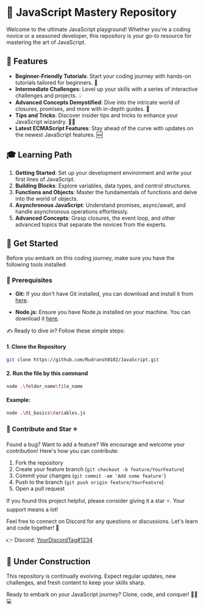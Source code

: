 # 🚀 JavaScript Mastery Repository

Welcome to the ultimate JavaScript playground! Whether you're a coding novice or a seasoned developer, this repository is your go-to resource for mastering the art of JavaScript.

## 🌟 Features
- **Beginner-Friendly Tutorials**: Start your coding journey with hands-on tutorials tailored for beginners. 🚀
- **Intermediate Challenges**: Level up your skills with a series of interactive challenges and projects. 💡
- **Advanced Concepts Demystified**: Dive into the intricate world of closures, promises, and more with in-depth guides. 🧠
- **Tips and Tricks**: Discover insider tips and tricks to enhance your JavaScript wizardry. 🎩✨
- **Latest ECMAScript Features**: Stay ahead of the curve with updates on the newest JavaScript features. 🆕

## 🎓 Learning Path
1. **Getting Started**: Set up your development environment and write your first lines of JavaScript.
2. **Building Blocks**: Explore variables, data types, and control structures.
3. **Functions and Objects**: Master the fundamentals of functions and delve into the world of objects.
4. **Asynchronous JavaScript**: Understand promises, async/await, and handle asynchronous operations effortlessly.
5. **Advanced Concepts**: Grasp closures, the event loop, and other advanced topics that separate the novices from the experts.

## 🚀 Get Started

Before you embark on this coding journey, make sure you have the following tools installed:

### 💯 Prerequisites

- **Git:** If you don't have Git installed, you can download and install it from [here](https://git-scm.com/).
  
- **Node.js:** Ensure you have Node.js installed on your machine. You can download it [here](https://nodejs.org/).

✍️ Ready to dive in? Follow these simple steps:

#### 1. Clone the Repository
```bash
git clone https://github.com/Rudransh0102/JavaScript.git
```

#### 2. Run the file by this command
```bash
node .\folder_name\file_name
```
#### Example:
```bash
node .\01_basics\Variables.js
```
### 🚀 Contribute and Star ⭐

Found a bug? Want to add a feature? We encourage and welcome your contribution! Here's how you can contribute:

1. Fork the repository
2. Create your feature branch (`git checkout -b feature/YourFeature`)
3. Commit your changes (`git commit -am 'Add some feature'`)
4. Push to the branch (`git push origin feature/YourFeature`)
5. Open a pull request

If you found this project helpful, please consider giving it a star ⭐. Your support means a lot!

Feel free to connect on Discord for any questions or discussions. Let's learn and code together! 🚀

👉 Discord: [YourDiscordTag#1234](discordapp.com/users/769467035419279391)


## 🚧 Under Construction
This repository is continually evolving. Expect regular updates, new challenges, and fresh content to keep your skills sharp.

Ready to embark on your JavaScript journey? Clone, code, and conquer! 🚴‍♂️💻



